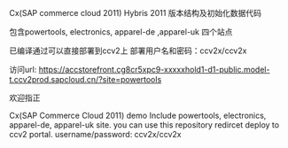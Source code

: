 Cx(SAP commerce cloud 2011) Hybris 2011 版本结构及初始化数据代码 

包含powertools, electronics, apparel-de ,apparel-uk 四个站点

已编译通过可以直接部署到ccv2上 部署用户名和密码：ccv2x/ccv2x

访问url:
https://accstorefront.cg8cr5xpc9-xxxxxhold1-d1-public.model-t.ccv2prod.sapcloud.cn/?site=powertools

欢迎指正


Cx(SAP Commerce Cloud 2011) demo
Include powertools, electronics, apparel-de, apparel-uk site.
you can use this repository  redircet deploy to ccv2 portal. username/password: ccv2x/ccv2x

